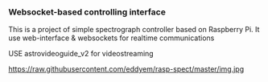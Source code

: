 ### Websocket-based controlling interface

This is a project of simple spectrograph controller based on Raspberry Pi.
It use web-interface & websockets for realtime communications

USE astrovideoguide_v2 for videostreaming


https://raw.githubusercontent.com/eddyem/rasp-spect/master/img.jpg